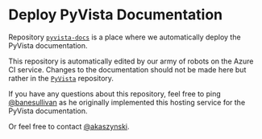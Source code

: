 # Deploy PyVista Documentation

Repository [`pyvista-docs`](https://github.com/pyvista/pyvista-docs) is a place where we automatically deploy the PyVista documentation.

This repository is automatically edited by our army of robots on the
Azure CI service. Changes to the documentation should not be made
here but rather in the [`PyVista`](https://github.com/pyvista/pyvista)
repository.

If you have any questions about this repository, feel free to ping
[@banesullivan](https://github.com/banesullivan) as he originally
implemented this hosting service for the PyVista documentation.

Or feel free to contact [@akaszynski](https://github.com/akaszynski).
